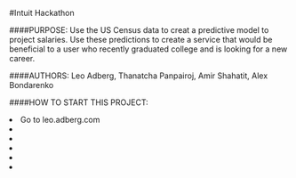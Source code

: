 #Intuit Hackathon

####PURPOSE:
Use the US Census data to creat a predictive model to project salaries. Use these
predictions to create a service that would be beneficial to a user who recently graduated
college and is looking for a new career. 

####AUTHORS:
Leo Adberg, Thanatcha Panpairoj, Amir Shahatit, Alex Bondarenko

####HOW TO START THIS PROJECT: 
<li> Go to leo.adberg.com </li>
<li> </li>
<li> </li>
<li> </li>
<li> </li>
<li> </li>
</ol>

